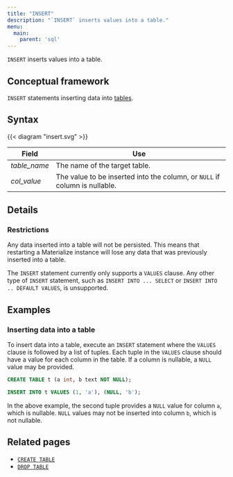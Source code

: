```yaml
---
title: "INSERT"
description: "`INSERT` inserts values into a table."
menu:
  main:
    parent: 'sql'
---
```


`INSERT` inserts values into a table.

## Conceptual framework

`INSERT` statements inserting data into [tables](../create-table).

## Syntax

{{< diagram "insert.svg" >}}

Field | Use
------|-----
_table&lowbar;name_ | The name of the target table.
_col&lowbar;value_ | The value to be inserted into the column, or `NULL` if column is nullable.

## Details

### Restrictions

Any data inserted into a table will not be persisted. This means that restarting a
Materialize instance will lose any data that was previously inserted into a table.

The `INSERT` statement currently only supports a `VALUES` clause. Any other type
of `INSERT` statement, such as `INSERT INTO ... SELECT` or `INSERT INTO .. DEFAULT VALUES`,
is unsupported.

## Examples

### Inserting data into a table

To insert data into a table, execute an `INSERT` statement where the `VALUES` clause
is followed by a list of tuples. Each tuple in the `VALUES` clause should have a value
for each column in the table. If a column is nullable, a `NULL` value may be provided.

```sql
CREATE TABLE t (a int, b text NOT NULL);

INSERT INTO t VALUES (1, 'a'), (NULL, 'b');
```

In the above example, the second tuple provides a `NULL` value for column `a`, which
is nullable. `NULL` values may not be inserted into column `b`, which is not nullable.

## Related pages

- [`CREATE TABLE`](../create-table)
- [`DROP TABLE`](../drop-table)
